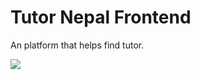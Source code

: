 # Tutor Nepal Frontend

An platform that helps find tutor.

![](https://github.com/rachitaryal/tutor_nepal_fe/blob/master/src/assets/img/logo/tn-gif.gif?raw=true)
